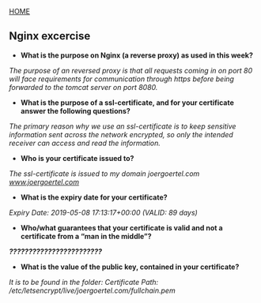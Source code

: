 [HOME](../index.md)


## Nginx excercise


* **What is the purpose on Nginx (a reverse proxy) as used in this week?**

_The purpose of an reversed proxy is that all requests coming in on port 80 will face requirements for communication through https before being forwarded to the tomcat server on port 8080._


* **What is the purpose of a ssl-certificate, and for your certificate answer the following questions?**

_The primary reason why we use an ssl-certificate is to keep sensitive information sent across the network encrypted, so only the intended receiver can access and read the information._

  * **Who is your certificate issued to?**
  
  _The ssl-certificate is issued to my domain  joergoertel.com www.joergoertel.com_
  
  * **What is the expiry date for your certificate?**
  
  _Expiry Date: 2019-05-08 17:13:17+00:00 (VALID: 89 days)_
  
  * **Who/what guarantees that your certificate is valid and not a certificate from a “man in the middle”?**
  
  _**????????????????????????**_
  
  * **What is the value of the public key, contained in your certificate?**
  
  _It is to be found in the folder: Certificate Path: /etc/letsencrypt/live/joergoertel.com/fullchain.pem_
